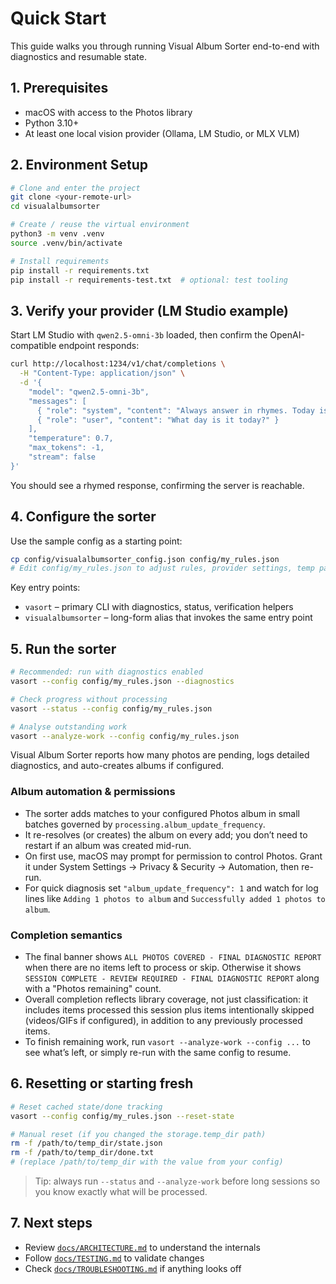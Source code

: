 # Quick Start

This guide walks you through running Visual Album Sorter end-to-end with diagnostics and resumable state.

## 1. Prerequisites

- macOS with access to the Photos library
- Python 3.10+
- At least one local vision provider (Ollama, LM Studio, or MLX VLM)

## 2. Environment Setup

```bash
# Clone and enter the project
git clone <your-remote-url>
cd visualalbumsorter

# Create / reuse the virtual environment
python3 -m venv .venv
source .venv/bin/activate

# Install requirements
pip install -r requirements.txt
pip install -r requirements-test.txt  # optional: test tooling
```

## 3. Verify your provider (LM Studio example)

Start LM Studio with `qwen2.5-omni-3b` loaded, then confirm the OpenAI-compatible endpoint responds:

```bash
curl http://localhost:1234/v1/chat/completions \
  -H "Content-Type: application/json" \
  -d '{
    "model": "qwen2.5-omni-3b",
    "messages": [
      { "role": "system", "content": "Always answer in rhymes. Today is Thursday" },
      { "role": "user", "content": "What day is it today?" }
    ],
    "temperature": 0.7,
    "max_tokens": -1,
    "stream": false
}'
```

You should see a rhymed response, confirming the server is reachable.

## 4. Configure the sorter

Use the sample config as a starting point:

```bash
cp config/visualalbumsorter_config.json config/my_rules.json
# Edit config/my_rules.json to adjust rules, provider settings, temp paths, etc.
```

Key entry points:

- `vasort` – primary CLI with diagnostics, status, verification helpers
- `visualalbumsorter` – long-form alias that invokes the same entry point

## 5. Run the sorter

```bash
# Recommended: run with diagnostics enabled
vasort --config config/my_rules.json --diagnostics

# Check progress without processing
vasort --status --config config/my_rules.json

# Analyse outstanding work
vasort --analyze-work --config config/my_rules.json
```

Visual Album Sorter reports how many photos are pending, logs detailed diagnostics, and auto-creates albums if configured.

### Album automation & permissions
- The sorter adds matches to your configured Photos album in small batches governed by `processing.album_update_frequency`.
- It re-resolves (or creates) the album on every add; you don’t need to restart if an album was created mid-run.
- On first use, macOS may prompt for permission to control Photos. Grant it under System Settings → Privacy & Security → Automation, then re-run.
- For quick diagnosis set `"album_update_frequency": 1` and watch for log lines like `Adding 1 photos to album` and `Successfully added 1 photos to album`.

### Completion semantics
- The final banner shows `ALL PHOTOS COVERED - FINAL DIAGNOSTIC REPORT` when there are no items left to process or skip. Otherwise it shows `SESSION COMPLETE - REVIEW REQUIRED - FINAL DIAGNOSTIC REPORT` along with a "Photos remaining" count.
- Overall completion reflects library coverage, not just classification: it includes items processed this session plus items intentionally skipped (videos/GIFs if configured), in addition to any previously processed items.
- To finish remaining work, run `vasort --analyze-work --config ...` to see what’s left, or simply re-run with the same config to resume.

## 6. Resetting or starting fresh

```bash
# Reset cached state/done tracking
vasort --config config/my_rules.json --reset-state

# Manual reset (if you changed the storage.temp_dir path)
rm -f /path/to/temp_dir/state.json
rm -f /path/to/temp_dir/done.txt
# (replace /path/to/temp_dir with the value from your config)
```

> Tip: always run `--status` and `--analyze-work` before long sessions so you know exactly what will be processed.

## 7. Next steps

- Review [`docs/ARCHITECTURE.md`](ARCHITECTURE.md) to understand the internals
- Follow [`docs/TESTING.md`](TESTING.md) to validate changes
- Check [`docs/TROUBLESHOOTING.md`](TROUBLESHOOTING.md) if anything looks off
